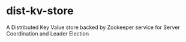# dist-kv-store
A Distributed Key Value store backed by Zookeeper service for Server Coordination and Leader Election
